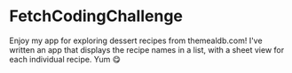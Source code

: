 # FetchCodingChallenge
Enjoy my app for exploring dessert recipes from themealdb.com! I've written an app that displays the recipe names in a list, with a sheet view for each individual recipe. Yum 😋
